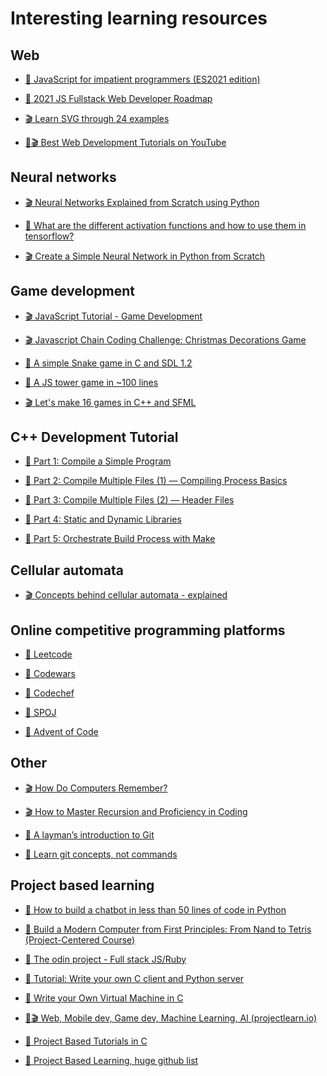 <h1> Interesting learning resources </h1>

<h2> Web </h2>

<ul>
  <li> <a href="https://exploringjs.com/impatient-js/"> <p>📘 JavaScript for impatient programmers (ES2021 edition) </p> </a> </li>
  <li> <a href="https://medium.com/swlh/2021-js-fullstack-web-developer-roadmap-part1-d86ac51d5c39"> <p>📝 2021 JS Fullstack Web Developer Roadmap </p> </a> </li>
  <li> <a href="https://youtu.be/kBT90nwUb_o"> <p>🎬 Learn SVG through 24 examples </p> </a> </li>
  <li> <a href="https://techjasmine.com/best-web-development-tutorials-on-youtube/"> <p>📝🎬 Best Web Development Tutorials on YouTube </p> </a> </li>
</ul>

<h2> Neural networks </h2>

<ul>
  <li> <a href="https://youtu.be/9RN2Wr8xvro"> <p>🎬 Neural Networks Explained from Scratch using Python </p> </a> </li>
  <li> <a href="https://shyambhu20.blogspot.com/2020/12/different-activation-functions-neural-network-tf.html"> <p>📝 What are the different activation functions and how to use them in tensorflow? </p> </a> </li>
  <li> <a href="https://youtu.be/kft1AJ9WVDk"> <p>🎬 Create a Simple Neural Network in Python from Scratch </p> </a> </li>
</ul>

<h2> Game development </h2>

<ul>
  <li> <a href="https://youtu.be/MwTQtPGuBmo"> <p>🎬 JavaScript Tutorial - Game Development </p> </a> </li>
  <li> <a href="https://youtu.be/MSyXn3kBoN4"> <p>🎬 Javascript Chain Coding Challenge: Christmas Decorations Game </p> </a> </li>
  <li> <a href="https://gist.github.com/cellularmitosis/6e54ea6d0965bff16ac947c19bc06d3c"> <p>📝 A simple Snake game in C and SDL 1.2 </p> </a> </li>
  <li> <a href="https://slicker.me/javascript/tower.htm"> <p>📝 A JS tower game in ~100 lines </p> </a> </li>
  <li> <a href="https://www.youtube.com/watch?v=zH_omFPqMO4&list=PLB_ibvUSN7mzUffhiay5g5GUHyJRO4DYr"> <p>🎬  Let's make 16 games in C++ and SFML </a> </li>
</ul>

<h2> C++ Development Tutorial </h2>

<ul>
  <li> <a href="https://domiyanyue.medium.com/c-development-tutorial-1-compile-a-simple-program-d0d04c680af3"> <p>📝 Part 1: Compile a Simple Program </p> </a> </li>
  <li> <a href="https://domiyanyue.medium.com/c-development-tutorial-2-compile-multiple-files-1-compiling-process-basics-41fba37eed6c"> <p>📝 Part 2: Compile Multiple Files (1) — Compiling Process Basics </p> </a> </li>
  <li> <a href="https://domiyanyue.medium.com/c-development-tutorial-3-compile-multiple-files-2-header-files-413e664b55f1"> <p>📝 Part 3: Compile Multiple Files (2) — Header Files </p> </a> </li>
  <li> <a href="https://domiyanyue.medium.com/c-development-tutorial-4-static-and-dynamic-libraries-7b537656163e"> <p>📝 Part 4: Static and Dynamic Libraries </p> </a> </li>
   <li> <a href="https://domiyanyue.medium.com/c-development-tutorial-5-orchestrate-build-process-with-make-6b379a3676c1"> <p>📝 Part 5: Orchestrate Build Process with Make </p> </a> </li>
</ul>

<h2> Cellular automata </h2>

<ul>
  <li> <a href="https://youtu.be/DKGodqDs9sA"> <p>🎬 Concepts behind cellular automata - explained </p> </a> </li>
</ul>

<h2> Online competitive programming platforms </h2>

<ul>
  <li> <a href="https://leetcode.com"> <p>📝 Leetcode </p> </a> </li>
  <li> <a href="https://www.codewars.com"> <p>📝 Codewars </p> </a> </li>
  <li> <a href="https://www.codechef.com"> <p>📝 Codechef </p> </a> </li>
  <li> <a href="https://www.spoj.com"> <p>📝 SPOJ </p> </a> </li>
  <li> <a href="www.adventofcode.com "> <p>📝 Advent of Code </p> </a> </li>
</ul>

<h2> Other </h2>

<ul>
  <li> <a href="https://youtu.be/I0-izyq6q5s"> <p>🎬 How Do Computers Remember? </p> </a> </li>
  <li> <a href="https://youtu.be/lLgVEvHYt-0"> <p>🎬 How to Master Recursion and Proficiency in Coding </p> </a> </li>
  <li> <a href="https://webtuu.com/blog/04/a-laymans-introduction-to-git"> <p>📝 A layman’s introduction to Git </p> </a> </li>
  <li> <a href="https://dev.to/unseenwizzard/learn-git-concepts-not-commands-4gjc"> <p>📝 Learn git concepts, not commands </p> </a> </li>
</ul>

<h2> Project based learning </h2>

<ul>
  <li> <a href="https://www.codingame.com/playgrounds/41655/how-to-build-a-chatbot-in-less-than-50-lines-of-code"> <p>📝 How to build a chatbot in less than 50 lines of code in Python </p> </a> </li>
  <li> <a href="https://www.coursera.org/learn/build-a-computer"> <p>📝 Build a Modern Computer from First Principles: From Nand to Tetris (Project-Centered Course) </p> </a> </li>
  <li> <a href="https://www.theodinproject.com"> <p>📝 The odin project - Full stack JS/Ruby </p> </a> </li>
  <li> <a href="https://github.com/CedricFauth/c-client-flask-server-test"> <p>📝 Tutorial: Write your own C client and Python server </p> </a> </li>
  <li> <a href="https://justinmeiners.github.io/lc3-vm/"> <p>📝 Write your Own Virtual Machine in C </p> </a> </li>
  <li> <a href="https://projectlearn.io"> <p>📝🎬 Web, Mobile dev, Game dev, Machine Learning, AI (projectlearn.io)  </p> </a> </li>
  <li> <a href="https://github.com/rby90/Project-Based-Tutorials-in-C"> <p>📝 Project Based Tutorials in C </p> </a> </li>
  <li> <a href="https://github.com/tuvtran/project-based-learning"> <p>📝 Project Based Learning, huge github list </p> </a> </li>
</ul
